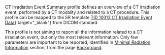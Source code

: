CT Irradiation Event Summary profile defines an overview of a CT irradiation event, performed by a CT modality and related to a CT procedure. This profile can be mapped to the SR template [TID 10013 CT Irradiation Event Data](https://dicom.nema.org/medical/dicom/current/output/chtml/part16/sect_TID_10013.html){:target="_blank"} from DICOM standard.

This profile is not aiming to report all the information related to a CT irradiation event, but only the most relevant information. Only few parameters are important to be reported, identified in [Minimal Radiation Information](background.html#minimal-radiation-information) section, from the page [Background](background.html). 
